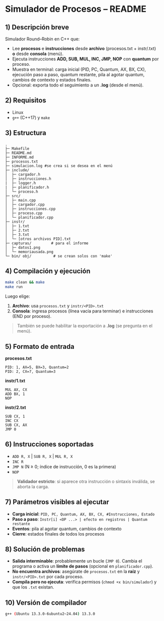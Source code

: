 # Simulador de Procesos – README

## 1) Descripción breve
Simulador Round–Robin en C++ que:
- Lee **procesos** e **instrucciones** desde **archivo** (procesos.txt + instr/<PID>.txt) **o** desde **consola** (menú).
- Ejecuta instrucciones **ADD, SUB, MUL, INC, JMP, NOP** con **quantum** por proceso.
- Muestra en terminal: carga inicial (PID, PC, Quantum, AX, BX, CX), ejecución paso a paso, quantum restante, pila al agotar quantum, cambios de contexto y estados finales.
- Opcional: exporta todo el seguimiento a un **.log** (desde el menú).

## 2) Requisitos
- Linux
- `g++` (C++17) y `make`

## 3) Estructura
```
.
├─ Makefile
├─ README.md
├─ INFORME.md
├─ procesos.txt
├─ simulacion.log #se crea si se desea en el menú
├─ include/
│  ├─ cargador.h
│  ├─ instrucciones.h
|  ├─ logger.h
|  ├─ planificador.h
│  └─ proceso.h
├─ src/
│  ├─ main.cpp
│  ├─ cargador.cpp
│  ├─ instrucciones.cpp
│  ├─ proceso.cpp
│  └─ planificador.cpp
├─ instr/
│  ├─ 1.txt
│  ├─ 2.txt
│  ├─ 3.txt
│  └─ [otros archivos PID].txt
├─ capturas/         # para el informe
│  ├─ datos1.png
│  └─ memoriausada.png
└─ bin/ obj/          # se crean solos con 'make'
```

## 4) Compilación y ejecución
```bash
make clean && make
make run
```
Luego elige:
1. **Archivo**: usa `procesos.txt` y `instr/<PID>.txt`
2. **Consola**: ingresa procesos (línea vacía para terminar) e instrucciones (END por proceso).

> También se puede habilitar la exportación a **.log** (se pregunta en el menú).

## 5) Formato de entrada
**procesos.txt**
```
PID: 1, AX=5, BX=3, Quantum=2
PID: 2, CX=7, Quantum=3
```

**instr/1.txt**
```
MUL AX, CX
ADD BX, 1
NOP
```

**instr/2.txt**
```
SUB CX, 1
INC CX
SUB CX, AX
JMP 0
```

## 6) Instrucciones soportadas
- `ADD R, X`  | `SUB R, X`  | `MUL R, X`   
- `INC R`
- `JMP N` (N ≥ 0; índice de instrucción, 0 es la primera)
- `NOP`

> **Validador estricto**: si aparece otra instrucción o sintaxis inválida, se aborta la carga.

## 7) Parámetros visibles al ejecutar
- **Carga inicial**: `PID, PC, Quantum, AX, BX, CX, #Instrucciones, Estado`
- **Paso a paso**: `Instr[i] <OP ...> | efecto en registros | Quantum restante`
- **Eventos**: pila al agotar quantum, cambios de contexto
- **Cierre**: estados finales de todos los procesos

## 8) Solución de problemas
- **Salida interminable**: probablemente un bucle (`JMP 0`). Cambia el programa o activa un **límite de pasos** (opcional en `planificador.cpp`).
- **No encuentra archivos**: asegúrate de `procesos.txt` en la **raíz** y `instr/<PID>.txt` por cada proceso.
- **Compila pero no ejecuta**: verifica permisos (`chmod +x bin/simulador`) y que los `.txt` existan.

## 10) Versión de compilador
```bash
g++ (Ubuntu 13.3.0-6ubuntu2~24.04) 13.3.0
```

